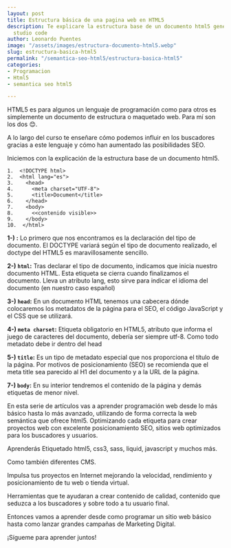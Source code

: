 ```yaml
---
layout: post
title: Estructura básica de una pagina web en HTML5
description: Te explicare la estructura base de un documento html5 generado por visual
  studio code
author: Leonardo Puentes
image: "/assets/images/estructura-documento-html5.webp"
slug: estructura-basica-html5
permalink: "/semantica-seo-html5/estructura-basica-html5"
categories:
- Programacion
- Html5
- semantica seo html5

---
```

HTML5 es para algunos un lenguaje de programación como para otros es simplemente un documento de estructura o maquetado web. Para mí son los dos 😊.

A lo largo del curso te enseñare cómo podemos influir en los buscadores gracias a este lenguaje y cómo han aumentado las posibilidades SEO.

Iniciemos con la explicación de la estructura base de un documento html5.

~~~
1.  <!DOCTYPE html>
2.  <html lang="es">
3.    <head>
4.      <meta charset="UTF-8">
5.      <title>Document</title>
6.    </head>
7.    <body>
8.      <<contenido visible>>
9.    </body>
10.  </html>
~~~

**1-) <code><!DOCTYPE html></code>:** Lo primero que nos encontramos es la declaración del tipo de documento. El DOCTYPE variará según el tipo de documento realizado, el doctype del HTML5 es maravillosamente sencillo.

**2-) <code>html</code>:** Tras declarar el tipo de documento, indicamos que inicia nuestro documento HTML. Esta etiqueta se cierra cuando finalizamos el documento. Lleva un atributo lang, esto sirve para indicar el idioma del documento (en nuestro caso español)

**3-) <code>head</code>:** En un documento HTML tenemos una cabecera dónde colocaremos los metadatos de la página para el SEO, el código JavaScript y el CSS que se utilizará.

**4-) <code>meta charset</code>:** Etiqueta obligatorio en HTML5, atributo que informa el juego de caracteres del documento, debería ser siempre utf-8. Como todo metadato debe ir dentro del head

**5-) <code>title</code>:** Es un tipo de metadato especial que nos proporciona el título de la página. Por motivos de posicionamiento (SEO) se recomienda que el meta title sea parecido al H1 del documento y a la URL de la página.

**7-) <code>body</code>:** En su interior tendremos el contenido de la página y demás etiquetas de menor nivel.

En esta serie de artículos vas a aprender programación web desde lo más básico hasta lo más avanzado, utilizando de forma correcta la web semántica que ofrece html5. Optimizando cada etiqueta para crear proyectos web con excelente posicionamiento SEO, sitios web optimizados para los buscadores y usuarios.

Aprenderás Etiquetado html5, css3, sass, liquid, javascript y muchos más.

Como también diferentes CMS.

Impulsa tus proyectos en Internet mejorando la velocidad, rendimiento y posicionamiento de tu web o tienda virtual.

Herramientas que te ayudaran a crear contenido de calidad, contenido que seduzca a los buscadores y sobre todo a tu usuario final.

Entonces vamos a aprender desde como programar un sitio web básico hasta como lanzar grandes campañas de Marketing Digital.

¡Sígueme para aprender juntos!